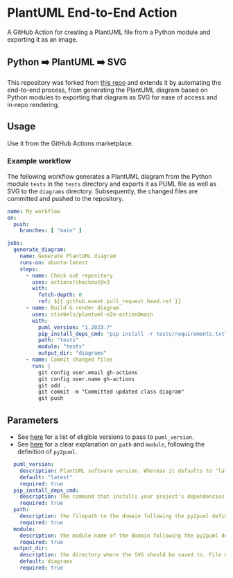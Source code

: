 # PlantUML End-to-End Action
A GitHub Action for creating a PlantUML file from a Python module and exporting it as an image.

## Python ➡️ PlantUML ➡️ SVG </b>
This repository was forked from [this repo](https://github.com/Timmy/plantuml-action/tree/5f5f57e2ec41225b88f37aa1dc15edda188b47c8) and extends it by automating the end-to-end process, from generating the PlantUML diagram based on Python modules to exporting that diagram as SVG for ease of access and in-repo rendering.

## Usage
Use it from the GitHub Actions marketplace.

### Example workflow
The following workflow generates a PlantUML diagram from the Python module `tests`
in the `tests` directory and exports it as PUML file as well as SVG to the `diagrams` directory.
Subsequently, the changed files are committed and pushed to the repository.

```yaml
name: My workflow
on:
  push:
    branches: [ "main" ]

jobs:
  generate_diagram:
    name: Generate PlantUML diagram
    runs-on: ubuntu-latest
    steps:
      - name: Check out repository
        uses: actions/checkout@v3
        with:
          fetch-depth: 0
          ref: ${{ github.event.pull_request.head.ref }}
      - name: Build & render diagram
        uses: stiebels/plantuml-e2e-action@main
        with:
          puml_version: "1.2023.7"
          pip_install_deps_cmd: "pip install -r tests/requirements.txt"
          path: "tests"
          module: "tests"
          output_dir: "diagrams"
      - name: Commit changed files
        run: |
          git config user.email gh-actions
          git config user.name gh-actions
          git add .
          git commit -m "Committed updated class diagram"
          git push
```

## Parameters
- See [here](https://sourceforge.net/projects/plantuml/files/) for a list of eligible versions to pass to `puml_version`.
- See [here](https://github.com/lucsorel/py2puml#cli) for a clear explanation on `path` and `module`, following the definition of `py2puml`.
```yaml
  puml_version:
    description: PlantUML software version. Whereas it defaults to "latest", it's recommended to pin down the PlantUML version.
    default: "latest"
    required: true
  pip_install_deps_cmd:
    description: The command that installs your project's dependencies require to have py2puml import your project. Typically, that'd be e.g. `pip install .` or `pip install .[docs]`. If the command doesn't install a version of `py2puml`, the latest version will be auto-installed.
    required: true
  path:
    description: the filepath to the domain following the py2puml definition
    required: true
  module:
    description: the module name of the domain following the py2puml definition
    required: true
  output_dir:
    description: the directory where the SVG should be saved to. File names default to the module name, but differ by file extension (.puml/.svg).
    default: diagrams
    required: true
```
